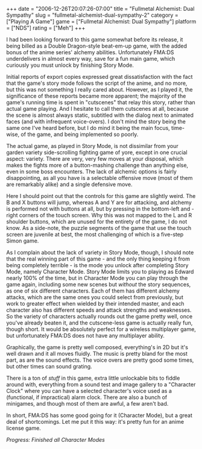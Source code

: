 +++
date = "2006-12-26T20:07:26-07:00"
title = "Fullmetal Alchemist: Dual Sympathy"
slug = "fullmetal-alchemist-dual-sympathy-2"
category = ["Playing A Game"]
game = ["Fullmetal Alchemist: Dual Sympathy"]
platform = ["NDS"]
rating = ["Meh"]
+++

I had been looking forward to this game somewhat before its release, it being billed as a Double Dragon-style beat-em-up game, with the added bonus of the anime series' alchemy abilities.  Unfortunately FMA:DS underdelivers in almost every way, save for a fun main game, which curiously you must unlock by finishing Story Mode.

Initial reports of export copies expressed great dissatisfaction with the fact that the game's story mode follows the script of the anime, and no more, but this was not something I really cared about.  However, as I played it, the significance of these reports became more apparent; the majority of the game's running time is spent in "cutscenes" that relay this story, rather than actual game playing.  And I hesitate to call them cutscenes at all, because the scene is almost always static, subtitled with the dialog next to animated faces (and with infrequent voice-overs).  I don't mind the story being the same one I've heard before, but I do mind it being the main focus, time-wise, of the game, and being implemented so poorly.

The actual game, as played in Story Mode, is not dissimilar from your garden variety side-scrolling fighting game of yore, except in one crucial aspect: variety.  There are very, very few moves at your disposal, which makes the fights more of a button-mashing challenge than anything else, even in some boss encounters.  The lack of alchemic options is fairly disappointing, as all you have is a selectable offensive move (most of them are remarkably alike) and a single defensive move.

Here I should point out that the controls for this game are slightly weird.  The B and X buttons will jump, whereas A and Y are for attacking, and alchemy is performed not with buttons at all, but by pressing in the bottom-left and -right corners of the touch screen.  Why this was not mapped to the L and R shoulder buttons, which are unused for the entirety of the game, I do not know.  As a side-note, the puzzle segments of the game that use the touch screen are juvenile at best, the most challenging of which is a five-step Simon game.

As I complain about the lack of variety in Story Mode, though, I should note that the real winning part of this game - and the only thing keeping it from being completely terrible - is the mode you unlock after completing Story Mode, namely Character Mode.  Story Mode limits you to playing as Edward nearly 100\% of the time, but in Character Mode you can play through the game again, including some new scenes but <i>without</i> the story sequences, as one of six different characters.  Each of them has different alchemy attacks, which are the same ones you could select from previously, but work to greater effect when wielded by their intended master, and each character also has different speeds and attack strengths and weaknesses.  So the variety of characters actually rounds out the game pretty well, once you've already beaten it, and the cutscene-less game is actually really fun, though short.  It would be absolutely perfect for a wireless multiplayer game, but unfortunately FMA:DS does not have any multiplayer ability.

Graphically, the game is pretty well composed, everything's in 2D but it's well drawn and it all moves fluidly.  The music is pretty bland for the most part, as are the sound effects.  The voice overs are pretty good some times, but other times can sound grating.

There is a ton of <i>stuff</i> in this game, extra little unlockable bits to fiddle around with, everything from a sound test and image gallery to a "Character Clock" where you can have a selected character's voice used as a (functional, if impractical) alarm clock.  There are also a bunch of minigames, and though most of them are awful, a few aren't bad.

In short, FMA:DS has some good going for it (Character Mode), but a great deal of shortcomings.  Let me put it this way: it's pretty fun for an anime license game.

<i>Progress: Finished all Character Modes</i>